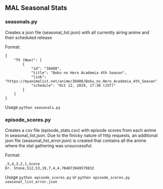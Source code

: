 ## MAL Seasonal Stats

### seasonals.py
Creates a json file (seasonal_list.json) with all currently airing anime and their scheduled release

Format:
```
{
    "TV (New)": [
        {
            "id": "38408",
            "title": "Boku no Hero Academia 4th Season",
            "link": "https://myanimelist.net/anime/38408/Boku_no_Hero_Academia_4th_Season",
            "schedule": "Oct 12, 2019, 17:30 (JST)"
        }
    ]
}
```

Usage
`python seasonals.py`


### episode_scores.py
Creates a csv file (episode_stats.csv) with episode scores from each anime in seasonal_list.json. Due to the finicky nature of http requests, an additional json file (seasonal_list_error.json) is created that contains all the anime where the stat gathering was unsuccessful.

Format:
```
,5,4,3,2,1,Score
Dr. Stone,512,53,19,7,4,4.784873949579832
```

Usage
`python episode_scores.py`
or 
`python episode_scores.py seasonal_list_error.json`
